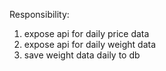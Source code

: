 Responsibility:
 1. expose api for daily price data
 2. expose api for daily weight data
 3. save weight data daily to db
